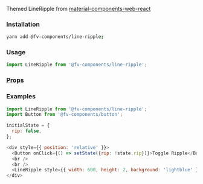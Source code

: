 Themed LineRipple from <a href="https://github.com/material-components/material-components-web-react/tree/master/packages/line-ripple" target="_blank">material-components-web-react</a>

### Installation

```bash
yarn add @fv-components/line-ripple;
```

### Usage

```js static
import LineRipple from '@fv-components/line-ripple';
```


### [Props](https://github.com/material-components/material-components-web-react/tree/master/packages/line-ripple#props)

### Examples

```js
import LineRipple from '@fv-components/line-ripple';
import Button from '@fv-components/button';

initialState = {
  rip: false,
};

<div style={{ position: 'relative' }}>
  <Button onClick={() => setState({rip: !state.rip})}>Toggle Ripple</Button>
  <br />
  <br />
  <LineRipple style={{ width: 600, height: 2, background: 'lightblue' }} active={state.rip} />
</div>
```
